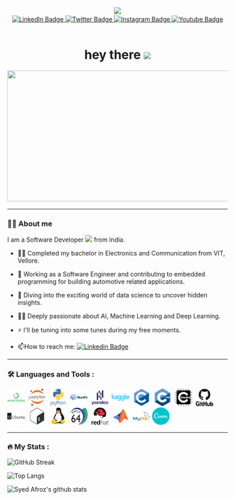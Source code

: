 <div id="header" align="center">
  <img src="https://media.giphy.com/media/M9gbBd9nbDrOTu1Mqx/giphy.gif" width="100"/>
</div>

<div id="badges" align='center'>
  <a href="https://in.linkedin.com/in/syed-afroz-w-6a89a8181">
    <img src="https://img.shields.io/badge/LinkedIn-blue?style=for-the-badge&logo=linkedin&logoColor=white" alt="LinkedIn Badge"/>
  </a>
  <a href="https://x.com/SyedAfr30032015?t=rvmD-GKeWDpVdWdd5riO1g&s=09">
    <img src="https://img.shields.io/badge/x-black?style=for-the-badge&logo=X&logoColor=white" alt="Twitter Badge"/>
  </a>
  <a href="https://instagram.com/syed_afroz_w?igshid=OGQ5ZDc2ODk2ZA==">
    <img src="https://img.shields.io/badge/Instagram-orange?style=for-the-badge&logo=instagram&logoColor=white" alt="Instagram Badge"/>
  </a>
  <a href="https://www.youtube.com/channel/UCldsCsope3odjnWDyfQ0nAA">
    <img src="https://img.shields.io/badge/YouTube-red?style=for-the-badge&logo=youtube&logoColor=white" alt="Youtube Badge"/>
  </a>
</div>

<div id="badges" align="center">
  <img src="https://komarev.com/ghpvc/?username=ysyedafrozw&style=flat-square&color=blue" alt=""/>
</div>  

<h1 align="center">
  hey there <img src="https://media.giphy.com/media/hvRJCLFzcasrR4ia7z/giphy.gif" width="30px"/>
</h1>

<div align="center">
  <img src="https://media.giphy.com/media/dWesBcTLavkZuG35MI/giphy.gif" width="600" height="300"/>
</div>

---

### :man_technologist: About me

I am a Software Developer <img src="https://media.giphy.com/media/WUlplcMpOCEmTGBtBW/giphy.gif" width="30"> from India.

- :man_student: Completed my bachelor in Electronics and Communication from VIT, Vellore.

- :telescope: Working as a Software Engineer and contributing to embedded programming for building automotive related applications.

- :seedling: Diving into the exciting world of data science to uncover hidden insights.

- :man_technologist: Deeply passionate about AI, Machine Learning and Deep Learning.

- :zap: I'll be tuning into some tunes during my free moments.

- :mailbox:How to reach me: [![Linkedin Badge](https://img.shields.io/badge/-LinkedIn-blue?style=flat&logo=Linkedin&logoColor=white)](https://in.linkedin.com/in/syed-afroz-w-6a89a8181)


---

### :hammer_and_wrench: Languages and Tools :

<div>
  <img src="https://github.com/devicons/devicon/blob/master/icons/anaconda/anaconda-original-wordmark.svg" title="Anaconda" alt="Anaconda" width="40" height="40"/>&nbsp;
  <img src="https://github.com/devicons/devicon/blob/master/icons/jupyter/jupyter-original-wordmark.svg" title="Jupyter" alt="Jupyter" width="40" height="40"/>&nbsp;
  <img src="https://github.com/devicons/devicon/blob/master/icons/python/python-original-wordmark.svg" title="Python" alt="Python" width="40" height="40"/>&nbsp;
  <img src="https://github.com/devicons/devicon/blob/master/icons/numpy/numpy-original-wordmark.svg" title="Numpy"  alt="Numpy" width="40" height="40"/>&nbsp;
  <img src="https://github.com/devicons/devicon/blob/master/icons/pandas/pandas-original-wordmark.svg" title="Pandas"  alt="Pandas" width="40" height="40"/>&nbsp;
  <img src="https://github.com/devicons/devicon/blob/master/icons/kaggle/kaggle-original-wordmark.svg" title="Kaggle" alt="Kaggle" width="40" height="40"/>&nbsp;
  <img src="https://github.com/devicons/devicon/blob/master/icons/c/c-original.svg" title="C" alt="C" width="40" height="40"/>&nbsp;
  <img src="https://github.com/devicons/devicon/blob/master/icons/cplusplus/cplusplus-original.svg" title="C++" alt="C++ " width="40" height="40"/>&nbsp;
  <img src="https://github.com/devicons/devicon/blob/master/icons/embeddedc/embeddedc-original-wordmark.svg" title="EmbeddedC" alt="EmbeddedC" width="40" height="40"/>&nbsp;
  <img src="https://github.com/devicons/devicon/blob/master/icons/github/github-original-wordmark.svg"  title="GitHub" alt="GitHub" width="40" height="40"/>&nbsp;
  <img src="https://github.com/devicons/devicon/blob/master/icons/ubuntu/ubuntu-plain-wordmark.svg" title="Ubuntu" alt="Ubuntu" width="40" height="40"/>&nbsp;
  <img src="https://github.com/devicons/devicon/blob/master/icons/bash/bash-original.svg" title="Bash" alt="Bash" width="40" height="40"/>&nbsp;
  <img src="https://github.com/devicons/devicon/blob/master/icons/linux/linux-original.svg" title="Linux" alt="Linux" width="40" height="40"/>&nbsp;
  <img src="https://github.com/devicons/devicon/blob/master/icons/aarch64/aarch64-original.svg" title="Aarch64" alt="Aarch64" width="40" height="40"/>&nbsp;
  <img src="https://github.com/devicons/devicon/blob/master/icons/redhat/redhat-original-wordmark.svg" title="RedHat" alt="RedHat" width="40" height="40"/>&nbsp;
  <img src="https://github.com/devicons/devicon/blob/master/icons/matlab/matlab-original.svg" title="Matlab" alt="Matlab" width="40" height="40"/>&nbsp;
  <img src="https://github.com/devicons/devicon/blob/master/icons/mysql/mysql-original-wordmark.svg" title="SQL" **alt="SQL" width="40" height="40"/>
  <img src="https://github.com/devicons/devicon/blob/master/icons/canva/canva-original.svg" title="Canva" alt="Canva" width="40" height="40"/>&nbsp;
</div>


---

### :fire: My Stats :

![GitHub Streak](http://github-readme-streak-stats.herokuapp.com?user=syedafrozw&theme=dark&background=000000)

![Top Langs](https://github-readme-stats.vercel.app/api/top-langs/?username=syedafrozw&layout=compact&theme=vision-friendly-dark)

![Syed Afroz's github stats](https://github-readme-stats.vercel.app/api?username=syedafrozw&layout=compact&theme=vision-friendly-dark)







<!--

### Hi there 👋

## I'm Afroz

#### About :

- ⚡ I have completed my bachelor in Electronics and Communication from VIT, Vellore
- ⚡  I am really passionate about Artificial Intelligence, Deep Learning and Machine Learning.
- 🔭 I’m currently working on enhancing my knowledge on embedded programming in Wipro Limited.
- 🌱 I’m currently exploring in the field of Data Science.
- 📫 Reach me out: syedafrozw@gmail.com

[<img src='https://cdn.jsdelivr.net/npm/simple-icons@3.0.1/icons/github.svg' alt='github' height='40'>](https://github.com/syedafrozw/)[<img src='https://cdn.jsdelivr.net/npm/simple-icons@3.0.1/icons/linkedin.svg' alt='linkedin' height='40'>](https://www.linkedin.com/in/syed-afroz-w-6a89a8181/)

[![Afroz's GitHub stats](https://github-readme-stats.vercel.app/api?username=syedafrozw)](https://github.com/syedafrozw/github-readme-stats)

-->
  
<!--
**syedafrozw/syedafrozw** is a ✨ _special_ ✨ repository because its `README.md` (this file) appears on your GitHub profile.

Here are some ideas to get you started:

- 🔭 I’m currently working on enhancing my knowledge on embedded programming.
- 🌱 I’m currently learning Data Science
- 👯 I’m looking to collaborate on ...
- 🤔 I’m looking for help with ...
- 💬 Ask me about ...
- 📫 How to reach me: ...
- 😄 Pronouns: ...
- ⚡ Fun fact: ...
-->
